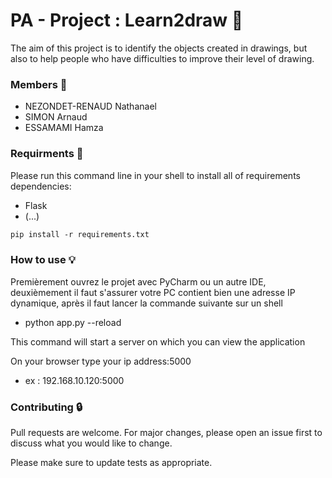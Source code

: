# **PA - Project : Learn2draw** :art:

The aim of this project is to identify the objects created in drawings, 
but also to help people who have difficulties to improve their level of 
drawing.  

### **Members** :construction_worker:
- NEZONDET-RENAUD Nathanael
- SIMON Arnaud
- ESSAMAMI Hamza

### **Requirments** :rotating_light:

Please run this command line in your shell to install all of 
requirements dependencies:
- Flask
- (...)

```md
pip install -r requirements.txt
```

### **How to use** :bulb:

Premièrement ouvrez le projet avec PyCharm ou un autre IDE, deuxièmement 
il faut s'assurer votre PC contient bien une adresse IP dynamique, après 
il faut lancer la commande suivante sur un shell
- python app.py --reload

This command will start a server on which you can view the application

On your browser type your ip address:5000
- ex : 192.168.10.120:5000


### **Contributing** :lock:
Pull requests are welcome. For major changes, please open an issue first 
to discuss what you would like to change.

Please make sure to update tests as appropriate.

